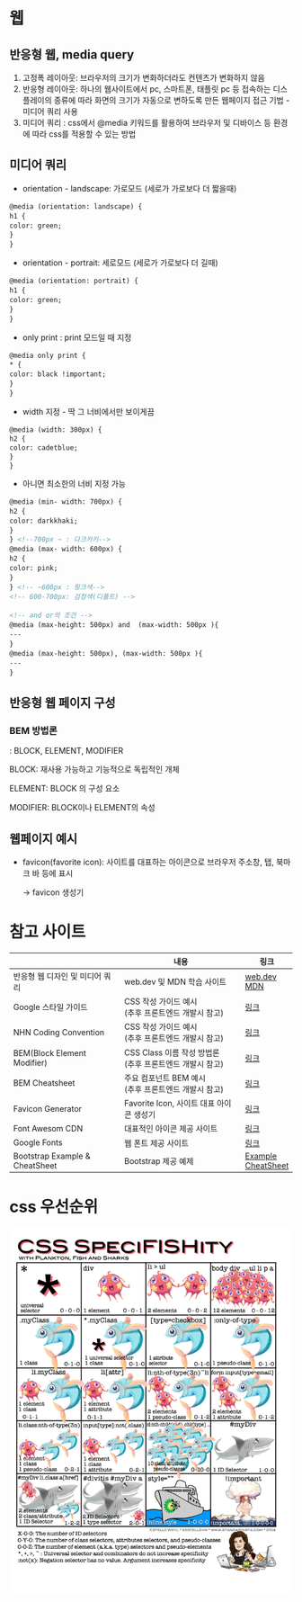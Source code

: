 # 웹

## 반응형 웹, media query

1. 고정폭 레이아웃: 브라우저의 크기가 변화하더라도 컨텐츠가 변화하지 않음
2. 반응형 레이아웃: 하나의 웹사이트에서 pc, 스마트폰, 태플릿 pc 등 접속하는 디스플레이의 종류에 따라 화면의 크기가 자동으로 변하도록 만든 웹페이지 접근 기법 - 미디어 쿼리 사용
3. 미디어 쿼리 : css에서 @media 키워드를 활용하여 브라우저 및 디바이스 등 환경에 따라 css를 적용할 수 있는 방법



## 미디어 쿼리

* orientation - landscape: 가로모드 (세로가 가로보다 더 짧을때)

```html
@media (orientation: landscape) {
h1 {
color: green;
}
}
```

* orientation - portrait: 세로모드 (세로가 가로보다 더 길때)

```html
@media (orientation: portrait) {
h1 {
color: green;
}
}
```

* only print : print 모드일 때 지정 

```html
@media only print {
* {
color: black !important;
}
}
```

* width 지정 - 딱 그 너비에서만 보이게끔

```
@media (width: 300px) {
h2 {
color: cadetblue;
}
}
```

* 아니면 최소한의 너비 지정 가능

```html
@media (min- width: 700px) {
h2 {
color: darkkhaki;
}
} <!--700px ~ : 다크카키--> 
@media (max- width: 600px) {
h2 {
color: pink;
}
} <!-- ~600px : 핑크색-->
<!-- 600-700px: 검정색(디폴트) -->

<!-- and or의 조건 --> 
@media (max-height: 500px) and  (max-width: 500px ){
---
}
@media (max-height: 500px), (max-width: 500px ){
---
}
```



## 반응형 웹 페이지 구성

### BEM 방법론

: BLOCK, ELEMENT, MODIFIER

BLOCK: 재사용 가능하고 기능적으로 독립적인 개체

ELEMENT: BLOCK 의 구성 요소

MODIFIER: BLOCK이나 ELEMENT의 속성



## 웹페이지 예시

* favicon(favorite icon):  사이트를 대표하는 아이콘으로 브라우저 주소창, 탭, 북마크 바 등에 표시

  -> favicon 생성기



# 참고 사이트

|                                 | 내용                                                         | 링크                                                         |
| ------------------------------- | ------------------------------------------------------------ | ------------------------------------------------------------ |
| 반응형 웹 디자인 및 미디어 쿼리 | web.dev 및 MDN  학습 사이트                                  | [web.dev](https://web.dev/learn/design/intro)<br />[MDN](https://developer.mozilla.org/en-US/docs/Learn/CSS/CSS_layout/Responsive_Design) |
| Google 스타일 가이드            | CSS 작성 가이드 예시<br />(추후 프론트엔드 개발시 참고)      | [링크](https://google.github.io/styleguide/htmlcssguide.html) |
| NHN  Coding Convention          | CSS 작성 가이드 예시<br />(추후 프론트엔드 개발시 참고)      | [링크](https://nuli.navercorp.com/upload/2020/6672a2b7-abdd-411e-8a50-362911bc7999_Coding_Conventions_for_Markup.pdf) |
| BEM(Block Element Modifier)     | CSS Class 이름 작성 방법론 <br />(추후 프론트엔드 개발시 참고) | [링크](http://getbem.com/)                                   |
| BEM Cheatsheet                  | 주요 컴포넌트 BEM 예시<br />(추후 프론트엔드 개발시 참고)    | [링크](https://9elements.com/bem-cheat-sheet/)               |
| Favicon Generator               | Favorite Icon, 사이트 대표 아이콘 생성기                     | [링크](https://favicon.io/)                                  |
| Font Awesom CDN                 | 대표적인 아이콘 제공 사이트                                  | [링크](https://cdnjs.com/libraries/font-awesome)             |
| Google Fonts                    | 웹 폰트 제공 사이트                                          | [링크](https://fonts.google.com)                             |
| Bootstrap Example & CheatSheet  | Bootstrap 제공 예제                                          | [Example](https://getbootstrap.com/docs/5.1/examples/ )<br />[CheatSheet](cheatsheet/) |



# css 우선순위

![specifishity](220211-반응형웹페이지구성.assets/specifishity.png)